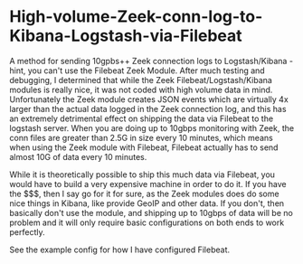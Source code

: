 # High-volume-Zeek-conn-log-to-Kibana-Logstash-via-Filebeat
A method for sending 10gpbs++ Zeek connection logs to Logstash/Kibana - hint, you can't use the Filebeat Zeek Module.
After much testing and debugging, I determined that while the Zeek Filebeat/Logstash/Kibana modules is really nice, it was not coded with high volume data in mind.  
Unfortunately the Zeek module creates JSON events which are virtually 4x larger than the actual data logged in the Zeek connection log, and this has an extremely detrimental effect on shipping the data via Filebeat to the logstash server.  When you are doing up to 10gbps monitoring with Zeek, the conn files are greater than 2.5G in size every 10 minutes, which means when using the Zeek module with Filebeat, Filebeat actually has to send almost 10G of data every 10 minutes.

While it is theoretically possible to ship this much data via Filebeat, you would have to build a very expensive machine in order to do it.  If you have the $$$, then I say go for it for sure, as the Zeek modules does do some nice things in Kibana, like provide GeoIP and other data.  If you don't, then basically don't use the module, and shipping up to 10gbps of data will be no problem and it will only require basic configurations on both ends to work perfectly.

See the example config for how I have configured Filebeat.

